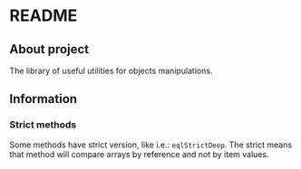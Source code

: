 # README

## About project

The library of useful utilities for objects manipulations.

## Information

### Strict methods

Some methods have strict version, like i.e.: `eqlStrictDeep`. The strict means
that method will compare arrays by reference and not by item values.
